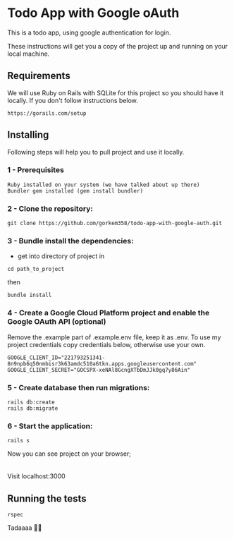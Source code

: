# Todo App with Google oAuth

This is a todo app, using google authentication for login.

These instructions will get you a copy of the project up and running on your local machine.

## Requirements

We will use Ruby on Rails with SQLite for this project so you should have it locally. If you don't follow instructions below.

```
https://gorails.com/setup
```

## Installing

Following steps will help you to pull project and use it locally.

### 1 - Prerequisites
```
Ruby installed on your system (we have talked about up there)
Bundler gem installed (gem install bundler)
```


### 2 - Clone the repository: 
```
git clone https://github.com/gorkem358/todo-app-with-google-auth.git
```

### 3 - Bundle install the dependencies: 
* get into directory of project in 

```
cd path_to_project
```
then

```
bundle install
```

### 4 - Create a Google Cloud Platform project and enable the Google OAuth API (optional)
Remove the .example part of .example.env file, keep it as .env. To use my project credentials copy credentials below, otherwise use your own.
```
GOOGLE_CLIENT_ID="221793251341-8n9npb6q50nmbisr3k63amdc510a6tkn.apps.googleusercontent.com"
GOOGLE_CLIENT_SECRET="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"
```

### 5 - Create database then run migrations:
```
rails db:create
rails db:migrate
```
### 6 - Start the application:
```
rails s
```

Now you can see project on your browser;
<br><br><br>
Visit localhost:3000



## Running the tests

```
rspec
```

Tadaaaa 🎉🎉
